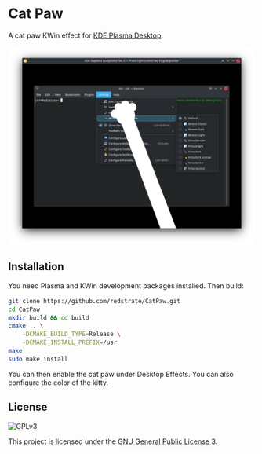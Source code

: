 # Cat Paw

A cat paw KWin effect for [KDE Plasma Desktop](https://kde.org/products/plasma-desktop).

![cat paw](misc/main.png)

## Installation

You need Plasma and KWin development packages installed. Then build:

```sh
git clone https://github.com/redstrate/CatPaw.git
cd CatPaw
mkdir build && cd build
cmake .. \
    -DCMAKE_BUILD_TYPE=Release \
    -DCMAKE_INSTALL_PREFIX=/usr
make
sudo make install
```

You can then enable the cat paw under Desktop Effects. You can also configure the color of the kitty.


## License

![GPLv3](https://www.gnu.org/graphics/gplv3-127x51.png)

This project is licensed under the [GNU General Public License 3](LICENSE).